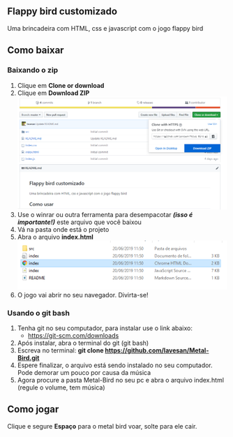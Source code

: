 ## Flappy bird customizado

Uma brincadeira com HTML, css e javascript com o jogo flappy bird

## Como baixar

### Baixando o zip

1. Clique em **Clone or download** 
2. Clique em **Download ZIP**
![Imagem mostrando download do zip](./src/metal-bird-screen-shot.png)
3. Use o winrar ou outra ferramenta para desempacotar ***(isso é importante!)*** este arquivo que você baixou
4. Vá na pasta onde está o projeto
5. Abra o arquivo **index.html**
![Imagem mostrando o index.html](./src/index.html-image.png)
6. O jogo vai abrir no seu navegador. Divirta-se!

### Usando o git bash

1. Tenha git no seu computador, para instalar use o link abaixo:
    * https://git-scm.com/downloads
2. Após instalar, abra o terminal do git (git bash)
3. Escreva no terminal: **git clone https://github.com/lavesan/Metal-Bird.git**
4. Espere finalizar, o arquivo está sendo instalado no seu computador. Pode demorar um pouco por causa da música
5. Agora procure a pasta Metal-Bird no seu pc e abra o arquivo index.html (regule o volume, tem música)

## Como jogar

Clique e segure **Espaço** para o metal bird voar, solte para ele cair.
